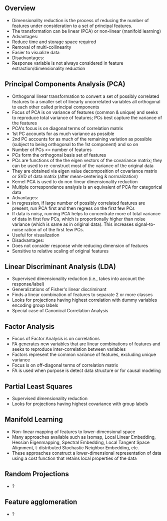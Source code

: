 ## Overview
* Dimensionality reduction is the process of reducing the number of features under consideration to a set of principal features.
* The transformation can be linear (PCA) or non-linear (manifold learning)
* Advantages:
 * Reduce time and storage space required
 * Removal of multi-collinearity
 * Easier to visualize data
* Disadvantages:
 * Response variable is not always considered in feature extraction/dimensionality reduction

## Principal Components Analysis (PCA)
* Orthogonal linear transformation to convert a set of possibly correlated features to a smaller set of linearly uncorrelated variables all orthogonal to each other called principal components
* Focus of PCA is on variance of features (common & unique) and seeks to reproduce total variance of features; PCs best capture the variance of the features
* PCA's focus is on diagonal terms of correlation matrix
* 1st PC accounts for as much variance as possible
* 2nd PC accounts for as much of the remaining variation as possible (subject to being orthogonal to the 1st component) and so on
* Number of PCs <= number of features
* PCs form the orthogonal basis set of features
* PCs are functions of the the eigen vectors of the covariance matrix; they can be used to re-construct most of the variance of the original data
* They are obtained via eigen value decomposition of covariance matrix or SVD of data matrix (after mean-centering & normalization)
* Kernel PCA is used to do non-linear dimensionality reduction
* Multiple correspondence analysis is an equivalent of PCA for categorical data
* Advantages:
 * In regression, if large number of possibly correlated features are present, run PCA first and then regress on the first few PCs
 * If data is noisy, running PCA helps to concentrate more of total variance of data in first few PCs, which is proportionally higher than noise variance (which is same as in original data). This increases signal-to-noise ration of of the first few PCs.
 * Useful for visualization
* Disadvantages:
 * Does not consider response while reducing dimension of features
 * Sensitive to relative scaling of original features

## Linear Discriminant Analysis (LDA)
* Supervised dimensionality reduction (i.e., takes into account the response/label)
* Generalizations of Fisher's linear discriminant
* Finds a linear combination of features to separate 2 or more classes
* Looks for projections having highest correlation with dummy variables encoding group labels
* Special case of Canonical Correlation Analysis

## Factor Analysis
* Focus of Factor Analysis is on correlations
* FA generates new variables that are linear combinations of features and seeks to reproduce inter-correlation between variables
* Factors represent the common variance of features, excluding unique variance
* Focus is on off-diagonal terms of correlation matrix
* FA is used when purpose is detect data structure or for causal modeling


## Partial Least Squares
* Supervised dimensionality reduction
* Looks for projections having highest covariance with group labels

## Manifold Learning
* Non-linear mapping of features to lower-dimensional space
* Many approaches available such as Isomap, Local Linear Embedding, Hessian Eigenmapping, Spectral Embedding, Local Tangent Space Alignment, t-distributed Stochastic Neighbor Embedding, etc.
* These approaches construct a lower-dimensional representation of data using a cost function that retains local properties of the data

## Random Projections
* ?

## Feature agglomeration
* ?
